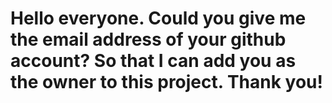 # Hello everyone. Could you give me the email address of your github account? So that I can add you as the owner to this project. Thank you!
